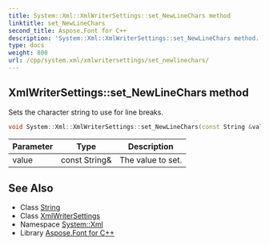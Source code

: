 ```yaml
---
title: System::Xml::XmlWriterSettings::set_NewLineChars method
linktitle: set_NewLineChars
second_title: Aspose.Font for C++
description: 'System::Xml::XmlWriterSettings::set_NewLineChars method. Sets the character string to use for line breaks in C++.'
type: docs
weight: 800
url: /cpp/system.xml/xmlwritersettings/set_newlinechars/
---
```

## XmlWriterSettings::set_NewLineChars method


Sets the character string to use for line breaks.

```cpp
void System::Xml::XmlWriterSettings::set_NewLineChars(const String &value)
```


| Parameter | Type | Description |
| --- | --- | --- |
| value | const String\& | The value to set. |

## See Also

* Class [String](../../../system/string/)
* Class [XmlWriterSettings](../)
* Namespace [System::Xml](../../)
* Library [Aspose.Font for C++](../../../)
